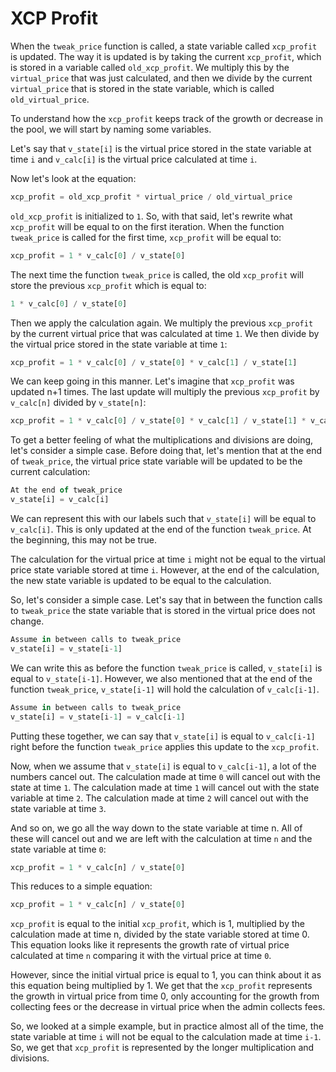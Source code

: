 # XCP Profit

When the `tweak_price` function is called, a state variable called `xcp_profit` is updated. The way it is updated is by taking the current `xcp_profit`, which is stored in a variable called `old_xcp_profit`. We multiply this by the `virtual_price` that was just calculated, and then we divide by the current `virtual_price` that is stored in the state variable, which is called `old_virtual_price`.

To understand how the `xcp_profit` keeps track of the growth or decrease in the pool, we will start by naming some variables.

Let's say that `v_state[i]` is the virtual price stored in the state variable at time `i` and `v_calc[i]` is the virtual price calculated at time `i`.

Now let's look at the equation:
```javascript
xcp_profit = old_xcp_profit * virtual_price / old_virtual_price
```
`old_xcp_profit` is initialized to `1`. So, with that said, let's rewrite what `xcp_profit` will be equal to on the first iteration. When the function `tweak_price` is called for the first time, `xcp_profit` will be equal to:
```javascript
xcp_profit = 1 * v_calc[0] / v_state[0]
```
The next time the function `tweak_price` is called, the old `xcp_profit` will store the previous `xcp_profit` which is equal to:
```javascript
1 * v_calc[0] / v_state[0]
```
Then we apply the calculation again. We multiply the previous `xcp_profit` by the current virtual price that was calculated at time `1`. We then divide by the virtual price stored in the state variable at time `1`:
```javascript
xcp_profit = 1 * v_calc[0] / v_state[0] * v_calc[1] / v_state[1]
```
We can keep going in this manner. Let's imagine that `xcp_profit` was updated n+1 times. The last update will multiply the previous `xcp_profit` by `v_calc[n]` divided by `v_state[n]`:
```javascript
xcp_profit = 1 * v_calc[0] / v_state[0] * v_calc[1] / v_state[1] * v_calc[2] / v_state[2] * v_calc[3] / v_state[3] * ... * v_calc[n] / v_state[n]
```
To get a better feeling of what the multiplications and divisions are doing, let's consider a simple case. Before doing that, let's mention that at the end of `tweak_price`, the virtual price state variable will be updated to be the current calculation:
```javascript
At the end of tweak_price
v_state[i] = v_calc[i]
```
We can represent this with our labels such that `v_state[i]` will be equal to `v_calc[i]`. This is only updated at the end of the function `tweak_price`. At the beginning, this may not be true.

The calculation for the virtual price at time `i` might not be equal to the virtual price state variable stored at time `i`. However, at the end of the calculation, the new state variable is updated to be equal to the calculation.

So, let's consider a simple case. Let's say that in between the function calls to `tweak_price` the state variable that is stored in the virtual price does not change.
```javascript
Assume in between calls to tweak_price
v_state[i] = v_state[i-1]
```
We can write this as before the function `tweak_price` is called, `v_state[i]` is equal to `v_state[i-1]`. However, we also mentioned that at the end of the function `tweak_price`, `v_state[i-1]` will hold the calculation of `v_calc[i-1]`.
```javascript
Assume in between calls to tweak_price
v_state[i] = v_state[i-1] = v_calc[i-1]
```
Putting these together, we can say that `v_state[i]` is equal to `v_calc[i-1]` right before the function `tweak_price` applies this update to the `xcp_profit`.

Now, when we assume that `v_state[i]` is equal to `v_calc[i-1]`, a lot of the numbers cancel out. The calculation made at time `0` will cancel out with the state at time `1`. The calculation made at time `1` will cancel out with the state variable at time `2`. The calculation made at time `2` will cancel out with the state variable at time `3`.

And so on, we go all the way down to the state variable at time n. All of these will cancel out and we are left with the calculation at time `n` and the state variable at time `0`:
```javascript
xcp_profit = 1 * v_calc[n] / v_state[0]
```
This reduces to a simple equation:
```javascript
xcp_profit = 1 * v_calc[n] / v_state[0]
```
`xcp_profit` is equal to the initial `xcp_profit`, which is 1, multiplied by the calculation made at time n, divided by the state variable stored at time 0. This equation looks like it represents the growth rate of virtual price calculated at time `n` comparing it with the virtual price at time `0`.

However, since the initial virtual price is equal to 1, you can think about it as this equation being multiplied by 1. We get that the `xcp_profit` represents the growth in virtual price from time 0, only accounting for the growth from collecting fees or the decrease in virtual price when the admin collects fees.

So, we looked at a simple example, but in practice almost all of the time, the state variable at time `i` will not be equal to the calculation made at time `i-1`. So, we get that `xcp_profit` is represented by the longer multiplication and divisions.
